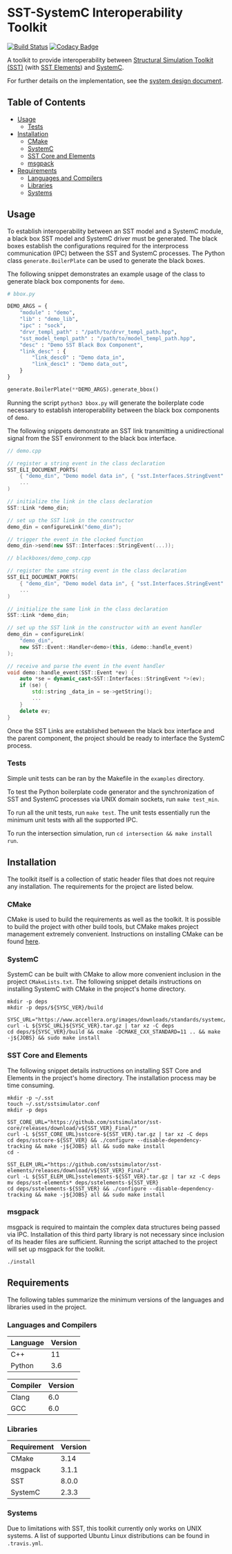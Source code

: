 # SST-SystemC Interoperability Toolkit
[![Build Status](https://travis-ci.org/sabbirahm3d/sstscit.svg?branch=master)](https://travis-ci.org/sabbirahm3d/sstscit)
[![Codacy Badge](https://api.codacy.com/project/badge/Grade/88c38abb1f2a4a369b4a6f9c49e8d237)](https://www.codacy.com/app/sabbirahm3d/sstscit?utm_source=github.com&amp;utm_medium=referral&amp;utm_content=sabbirahm3d/sstscit&amp;utm_campaign=Badge_Grade)

A toolkit to provide interoperability between [Structural Simulation Toolkit (SST)](https://github.com/sstsimulator/sst-core) (with [SST Elements](https://github.com/sstsimulator/sst-elements)) and [SystemC](http://www.accellera.org/downloads/standards/systemc).

For further details on the implementation, see the [system design document](/docs/sstscit.pdf).

## Table of Contents

- [Usage](#usage)
  - [Tests](#tests)
- [Installation](#installation)
  - [CMake](#cmake)
  - [SystemC](#systemc)
  - [SST Core and Elements](#sst-core-and-elements)
  - [msgpack](#msgpack)
- [Requirements](#requirements)
  - [Languages and Compilers](#languages-and-compilers)
  - [Libraries](#libraries)
  - [Systems](#systems)


## Usage

To establish interoperability between an SST model and a SystemC module, a black box SST model and SystemC driver must be generated. The black boxes establish the configurations required for the interprocess communication (IPC) between the SST and SystemC processes. The Python class `generate.BoilerPlate` can be used to generate the black boxes.

The following snippet demonstrates an example usage of the class to generate black box components for `demo`.

```python
# bbox.py

DEMO_ARGS = {
    "module" : "demo",
    "lib" : "demo_lib",
    "ipc" : "sock",
    "drvr_templ_path" : "/path/to/drvr_templ_path.hpp",
    "sst_model_templ_path" : "/path/to/model_templ_path.hpp",
    "desc" : "Demo SST Black Box Component",
    "link_desc" : {
        "link_desc0" : "Demo data_in",
        "link_desc1" : "Demo data_out",
    }
}

generate.BoilerPlate(**DEMO_ARGS).generate_bbox()
```

Running the script `python3 bbox.py` will generate the boilerplate code necessary to establish
interoperability between the black box components of `demo`.

The following snippets demonstrate an SST link transmitting a unidirectional signal from the SST
environment to the black box interface.

```c++
// demo.cpp

// register a string event in the class declaration
SST_ELI_DOCUMENT_PORTS(
    { "demo_din", "Demo model data in", { "sst.Interfaces.StringEvent" }},
    ...
)

// initialize the link in the class declaration
SST::Link *demo_din;

// set up the SST link in the constructor
demo_din = configureLink("demo_din");

// trigger the event in the clocked function
demo_din->send(new SST::Interfaces::StringEvent(...));
```


```c++
// blackboxes/demo_comp.cpp

// register the same string event in the class declaration
SST_ELI_DOCUMENT_PORTS(
    { "demo_din", "Demo model data in", { "sst.Interfaces.StringEvent" }},
    ...
)

// initialize the same link in the class declaration
SST::Link *demo_din;

// set up the SST link in the constructor with an event handler
demo_din = configureLink(
    "demo_din",
    new SST::Event::Handler<demo>(this, &demo::handle_event)
);

// receive and parse the event in the event handler
void demo::handle_event(SST::Event *ev) {
    auto *se = dynamic_cast<SST::Interfaces::StringEvent *>(ev);
    if (se) {
        std::string _data_in = se->getString();
        ...
    }
    delete ev;
}
```

Once the SST Links are established between the black box interface and the parent component, the
project should be ready to interface the SystemC process.

### Tests

Simple unit tests can be ran by the Makefile in the `examples` directory.

To test the Python boilerplate code generator and the synchronization of SST and
SystemC processes via UNIX domain sockets, run `make test_min`.

To run all the unit tests, run `make test`. The unit tests essentially run the minimum unit tests
with all the supported IPC.

To run the intersection simulation, run `cd intersection && make install run`.

## Installation

The toolkit itself is a collection of static header files that does not require any installation.
The requirements for the project are listed below.

### CMake

CMake is used to build the requirements as well as the toolkit. It is possible to build the project
with other build tools, but CMake makes project management extremely convenient. Instructions on installing CMake can be found [here](https://cmake.org/install/).

### SystemC

SystemC can be built with CMake to allow more convenient inclusion in the project `CMakeLists.txt`.
The following snippet details instructions on installing SystemC with CMake in the project's home
directory.

```shell
mkdir -p deps
mkdir -p deps/${SYSC_VER}/build

SYSC_URL="https://www.accellera.org/images/downloads/standards/systemc/"
curl -L ${SYSC_URL}${SYSC_VER}.tar.gz | tar xz -C deps
cd deps/${SYSC_VER}/build && cmake -DCMAKE_CXX_STANDARD=11 .. && make -j${JOBS} && sudo make install
```

### SST Core and Elements

The following snippet details instructions on installing SST Core and Elements in the project's home
directory. The installation process may be time consuming.

```shell
mkdir -p ~/.sst
touch ~/.sst/sstsimulator.conf
mkdir -p deps

SST_CORE_URL="https://github.com/sstsimulator/sst-core/releases/download/v${SST_VER}_Final/"
curl -L ${SST_CORE_URL}sstcore-${SST_VER}.tar.gz | tar xz -C deps
cd deps/sstcore-${SST_VER} && ./configure --disable-dependency-tracking && make -j${JOBS} all && sudo make install
cd -

SST_ELEM_URL="https://github.com/sstsimulator/sst-elements/releases/download/v${SST_VER}_Final/"
curl -L ${SST_ELEM_URL}sstelements-${SST_VER}.tar.gz | tar xz -C deps
mv deps/sst-elements* deps/sstelements-${SST_VER}
cd deps/sstelements-${SST_VER} && ./configure --disable-dependency-tracking && make -j${JOBS} all && sudo make install
```

### msgpack

msgpack is required to maintain the complex data structures being passed via IPC. Installation of
this third party library is not necessary since inclusion of its header files are sufficient.
Running the script attached to the project will set up msgpack for the toolkit.

```shell
./install
```

## Requirements

The following tables summarize the minimum versions of the languages and libraries used in the project.

### Languages and Compilers

|Language|Version|
|--------|-------|
|C++     |11     |
|Python  |3.6    |

|Compiler|Version|
|--------|-------|
|Clang   |6.0    |
|GCC     |6.0    |

### Libraries

|Requirement|Version|
|-----------|-------|
|CMake      |3.14   |
|msgpack    |3.1.1  |
|SST        |8.0.0  |
|SystemC    |2.3.3  |

### Systems

Due to limitations with SST, this toolkit currently only works on UNIX systems. A list of supported
Ubuntu Linux distributions can be found in `.travis.yml`.
